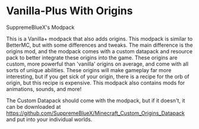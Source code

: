 # Vanilla-Plus With Origins
 SuppremeBlueX's Modpack

This is a Vanilla+ modpack that also adds origins. This modpack is similar to BetterMC, but with some differences and tweaks. The main difference is the origins mod, and the modpack comes with a custom datapack and resource pack to better integrate these origins into the game. These origins are custom, more powerful than 'vanilla' origins on average, and come with all sorts of unique abilities. These origins will make gameplay far more interesting, but if you get sick of your origin, there is a recipe for the orb of origin, but this recipe is expensive. This modpack also contains mods for animations, sounds, and more! 

The Custom Datapack should come with the modpack, but if it doesn't, it can be downloaded at https://github.com/SuppremeBlueX/Minecraft_Custom_Origins_Datapack and put into your individual worlds.
